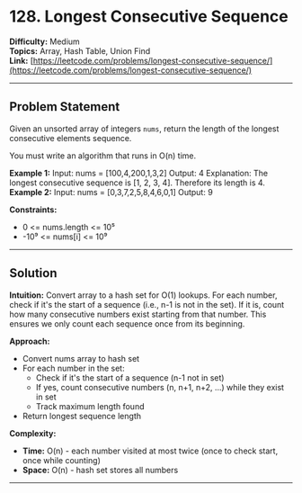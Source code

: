 # 128. Longest Consecutive Sequence

**Difficulty:** Medium  
**Topics:** Array, Hash Table, Union Find  
**Link:** [https://leetcode.com/problems/longest-consecutive-sequence/](https://leetcode.com/problems/longest-consecutive-sequence/)

---

## Problem Statement

Given an unsorted array of integers `nums`, return the length of the longest consecutive elements sequence.

You must write an algorithm that runs in O(n) time.

**Example 1:**
Input: nums = [100,4,200,1,3,2]
Output: 4
Explanation: The longest consecutive sequence is [1, 2, 3, 4]. Therefore its length is 4.
**Example 2:**
Input: nums = [0,3,7,2,5,8,4,6,0,1]
Output: 9

**Constraints:**
- 0 <= nums.length <= 10⁵
- -10⁹ <= nums[i] <= 10⁹

---

## Solution

**Intuition:**
Convert array to a hash set for O(1) lookups. For each number, check if it's the start of a sequence (i.e., n-1 is not in the set). If it is, count how many consecutive numbers exist starting from that number. This ensures we only count each sequence once from its beginning.

**Approach:**
- Convert nums array to hash set
- For each number in the set:
  - Check if it's the start of a sequence (n-1 not in set)
  - If yes, count consecutive numbers (n, n+1, n+2, ...) while they exist in set
  - Track maximum length found
- Return longest sequence length

**Complexity:**
- **Time:** O(n) - each number visited at most twice (once to check start, once while counting)
- **Space:** O(n) - hash set stores all numbers

---

